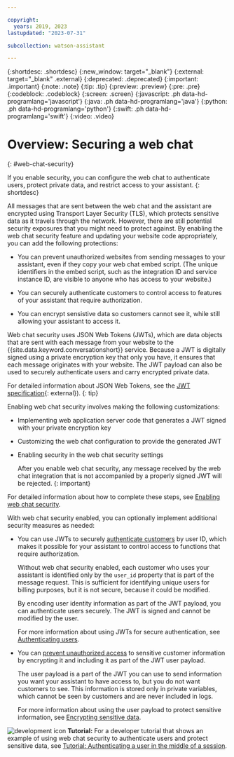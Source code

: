 ```yaml
---

copyright:
  years: 2019, 2023
lastupdated: "2023-07-31"

subcollection: watson-assistant

---
```


{:shortdesc: .shortdesc}
{:new_window: target="_blank"}
{:external: target="_blank" .external}
{:deprecated: .deprecated}
{:important: .important}
{:note: .note}
{:tip: .tip}
{:preview: .preview}
{:pre: .pre}
{:codeblock: .codeblock}
{:screen: .screen}
{:javascript: .ph data-hd-programlang='javascript'}
{:java: .ph data-hd-programlang='java'}
{:python: .ph data-hd-programlang='python'}
{:swift: .ph data-hd-programlang='swift'}
{:video: .video}



# Overview: Securing a web chat
{: #web-chat-security}

If you enable security, you can configure the web chat to authenticate users, protect private data, and restrict access to your assistant.
{: shortdesc}

All messages that are sent between the web chat and the assistant are encrypted using Transport Layer Security (TLS), which protects sensitive data as it travels through the network. However, there are still potential security exposures that you might need to protect against. By enabling the web chat security feature and updating your website code appropriately, you can add the following protections:

- You can prevent unauthorized websites from sending messages to your assistant, even if they copy your web chat embed script. (The unique identifiers in the embed script, such as the integration ID and service instance ID, are visible to anyone who has access to your website.)

- You can securely authenticate customers to control access to features of your assistant that require authorization.

- You can encrypt sensistive data so customers cannot see it, while still allowing your assistant to access it.

Web chat security uses JSON Web Tokens (JWTs), which are data objects that are sent with each message from your website to the {{site.data.keyword.conversationshort}} service. Because a JWT is digitally signed using a private encryption key that only you have, it ensures that each message originates with your website. The JWT payload can also be used to securely authenticate users and carry encrypted private data.

For detailed information about JSON Web Tokens, see the [JWT specification](https://tools.ietf.org/html/rfc7519){: external}).
{: tip}

Enabling web chat security involves making the following customizations:

- Implementing web application server code that generates a JWT signed with your private encryption key

- Customizing the web chat configuration to provide the generated JWT

- Enabling security in the web chat security settings

    After you enable web chat security, any message received by the web chat integration that is not accompanied by a properly signed JWT will be rejected.
    {: important}

For detailed information about how to complete these steps, see [Enabling web chat security](/docs/watson-assistant?topic=watson-assistant-web-chat-security-enable).

With web chat security enabled, you can optionally implement additional security measures as needed:

- You can use JWTs to securely [authenticate customers](#web-chat-security-authenticate) by user ID, which makes it possible for your assistant to control access to functions that require authorization.

    Without web chat security enabled, each customer who uses your assistant is identified only by the `user_id` property that is part of the message request. This is sufficient for identifying unique users for billing purposes, but it is not secure, because it could be modified.

    By encoding user identity information as part of the JWT payload, you can authenticate users securely. The JWT is signed and cannot be modified by the user.

    For more information about using JWTs for secure authentication, see [Authenticating users](/docs/watson-assistant?topic=watson-assistant-web-chat-security-authenticate).

- You can [prevent unauthorized access](#web-chat-security-encrypt) to sensitive customer information by encrypting it and including it as part of the JWT user payload.

    The user payload is a part of the JWT you can use to send information you want your assistant to have access to, but you do not want customers to see. This information is stored only in private variables, which cannot be seen by customers and are never included in logs.

    For more information about using the user payload to protect sensitive information, see [Encrypting sensitive data](/docs/watson-assistant?topic=watson-assistant-web-chat-security-encrypt).

![development icon](images/development-icon.png) **Tutorial:** For a developer tutorial that shows an example of using web chat security to authenticate users and protect sensitive data, see [Tutorial: Authenticating a user in the middle of a session](/docs/watson-assistant?topic=watson-assistant-web-chat-develop-security).

